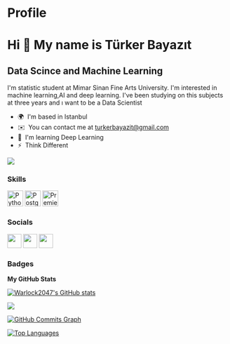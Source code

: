 # Profile

Hi 👋 My name is Türker Bayazıt
===============================

Data Scince and Machine Learning
--------------------------------

I'm statistic student at Mimar Sinan Fine Arts University. I'm interested in machine learning,AI and deep learning. I've been studying on this subjects at three years and ı want to be a Data Scientist

* 🌍  I'm based in Istanbul
* ✉️  You can contact me at [turkerbayazit@gmail.com](mailto:turkerbayazit@gmail.com)
* 🧠  I'm learning Deep Learning
* ⚡  Think Different

<a href="https://www.github.com/Warlock2047" target="_blank" rel="noreferrer"><img
src="https://img.shields.io/github/followers/Warlock2047?logo=github&style=for-the-badge&color=ef4444&labelColor=0f172a" /></a>

### Skills

<p align="left">
<a href="https://www.python.org/" target="_blank" rel="noreferrer"><img src="https://raw.githubusercontent.com/danielcranney/readme-generator/main/public/icons/skills/python-colored.svg" width="36" height="36" alt="Python" /></a>
<a href="https://www.postgresql.org/" target="_blank" rel="noreferrer"><img src="https://raw.githubusercontent.com/danielcranney/readme-generator/main/public/icons/skills/postgresql-colored.svg" width="36" height="36" alt="PostgreSQL" /></a>
<a href="https://www.adobe.com/uk/products/premiere.html" target="_blank" rel="noreferrer"><img src="https://raw.githubusercontent.com/danielcranney/readme-generator/main/public/icons/skills/premierepro-colored-dark.svg" width="36" height="36" alt="Premiere Pro" /></a>
</p>


### Socials

<p align="left"> <a href="https://discord.com/users/259349695627919360" target="_blank" rel="noreferrer"><img src="https://raw.githubusercontent.com/danielcranney/readme-generator/main/public/icons/socials/discord.svg" width="32" height="32" /></a> <a href="https://www.github.com/Warlock2047" target="_blank" rel="noreferrer"><img src="https://raw.githubusercontent.com/danielcranney/readme-generator/main/public/icons/socials/github-dark.svg" width="32" height="32" /></a> <a href="https://www.linkedin.com/in/türker-bayazıt/" target="_blank" rel="noreferrer"><img src="https://raw.githubusercontent.com/danielcranney/readme-generator/main/public/icons/socials/linkedin.svg" width="32" height="32" /></a></p>

### Badges

<b>My GitHub Stats</b>

<a href="http://www.github.com/Warlock2047"><img src="https://github-readme-stats.vercel.app/api?username=Warlock2047&show_icons=true&hide=issues,&title_color=ef4444&text_color=facc15&icon_color=ef4444&bg_color=0f172a&hide_border=true&show_icons=true" alt="Warlock2047's GitHub stats" /></a>

<a href="http://www.github.com/Warlock2047"><img src="https://github-readme-streak-stats.herokuapp.com/?user=Warlock2047&stroke=facc15&background=0f172a&ring=ef4444&fire=ef4444&currStreakNum=facc15&currStreakLabel=ef4444&sideNums=facc15&sideLabels=facc15&dates=facc15&hide_border=true" /></a>

<a href="http://www.github.com/Warlock2047"><img src="https://activity-graph.herokuapp.com/graph?username=Warlock2047&bg_color=0f172a&color=facc15&line=ef4444&point=facc15&area_color=0f172a&area=true&hide_border=true&custom_title=GitHub%20Commits%20Graph" alt="GitHub Commits Graph" /></a>

<a href="https://github.com/Warlock2047" align="left"><img src="https://github-readme-stats.vercel.app/api/top-langs/?username=Warlock2047&langs_count=10&title_color=ef4444&text_color=facc15&icon_color=ef4444&bg_color=0f172a&hide_border=true&locale=en&custom_title=Top%20%Languages" alt="Top Languages" /></a>
